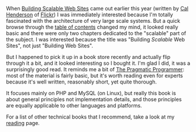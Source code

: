 When [Building Scalable Web Sites][10] came out earlier this year (written by
[Cal Henderson][11] of [Flickr][12]) I was immediately interested because I'm
totally fascinated with the architecture of very large scale systems. But a
quick browse through the [table of contents][13] changed my mind, it looked
really basic and there were only two chapters dedicated to the "scalable" part
of the subject. I was interested because the title was "Building _Scalable_
Web Sites", not just "Building Web Sites".

   [10]: http://www.oreilly.com/catalog/web2apps/index.html
   [11]: http://www.iamcal.com/
   [12]: http://www.flickr.com/
   [13]: http://www.oreilly.com/catalog/web2apps/toc.html

But I happened to pick it up in a book store recently and actually flip
through it a bit, and it looked interesting so I bought it. I'm glad I did, it
was a surprisingly good read. It reminds me a bit of [The Pragmatic
Programmer][14]: most of the material is fairly basic, but it's worth reading
even for experts because it's well written, reasonably short, yet quite
thorough.

   [14]: http://www.pragmaticprogrammer.com/ppbook/index.shtml

It focuses mainly on PHP and MySQL (on Linux), but really this book is about
general principles not implementation details, and those principles are
equally applicable to other languages and platforms.

For a list of other technical books that I recommend, take a look at my
[reading][15] page.

   [15]: http://pauldowman.com/reading

